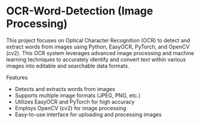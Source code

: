 # OCR-Word-Detection (Image Processing)
This project focuses on Optical Character Recognition (OCR) to detect and extract words from images using Python, EasyOCR, PyTorch, and OpenCV (cv2). This OCR system leverages advanced image processing and machine learning techniques to accurately identify and convert text within various images into editable and searchable data formats.

Features
* Detects and extracts words from images
* Supports multiple image formats (JPEG, PNG, etc.)
* Utilizes EasyOCR and PyTorch for high accuracy
* Employs OpenCV (cv2) for image processing
* Easy-to-use interface for uploading and processing images
